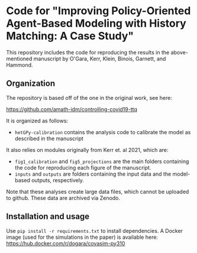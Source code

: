 # Code for "Improving Policy-Oriented Agent-Based Modeling with History Matching: A Case Study"

This repository includes the code for reproducing the results in the above-mentioned manuscript by O'Gara, Kerr, Klein, Binois, Garnett, and Hammond.


## Organization

The repository is based off of the one in the original work, see here:

https://github.com/amath-idm/controlling-covid19-ttq


It is organized as follows: 
- `hetGPy-calibration` contains the analysis code to calibrate the model as described in the manuscript

It also relies on modules originally from Kerr et. al 2021, which are:

- `fig1_calibration` and `fig5_projections` are the main folders containing the code for reproducing each figure of the manuscript.
- `inputs` and `outputs` are folders containing the input data and the model-based outputs, respectively.

Note that these analyses create large data files, which cannot be uploaded to github. These data are archived via Zenodo.

## Installation and usage

Use `pip install -r requirements.txt` to install dependencies. A Docker image (used for the simulations in the paper) is available here:
https://hub.docker.com/r/dogara/covasim-py310




